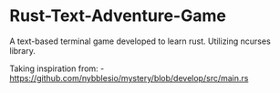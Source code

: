 # Rust-Text-Adventure-Game
A text-based terminal game developed to learn rust. Utilizing ncurses library. 

Taking inspiration from:
    - https://github.com/nybblesio/mystery/blob/develop/src/main.rs
